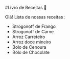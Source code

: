 #Livro de Receitas :checkered_flag:

Olá! Lista de nossas receitas :

- Strogonoff de Frango
- Strogonoff de Carne
- Arroz Carreteiro
- Arroz doce mineiro 
- Bolo de Cenoura 
- Bolo de Chocolate
